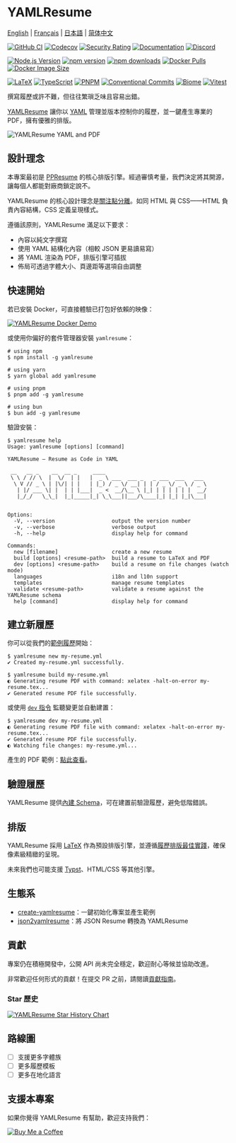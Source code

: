 # YAMLResume

[English](./README.md) | [Français](./README-fr.md) | [日本語](./README-ja.md) | [简体中文](./README-zh-cn.md)

[![GitHub CI](https://github.com/yamlresume/yamlresume/workflows/test/badge.svg)](https://github.com/yamlresume/yamlresume/actions/workflows/test.yml)
[![Codecov](https://img.shields.io/codecov/c/github/yamlresume/yamlresume?style=flat-square&logo=codecov)](https://codecov.io/gh/yamlresume/yamlresume)
[![Security Rating](https://img.shields.io/badge/Security-A+-brightgreen?style=flat-square&logo=shield)](https://github.com/yamlresume/yamlresume/security)
[![Documentation](https://img.shields.io/badge/docs-yamlresume.dev-blue?style=flat-square&logo=gitbook)](https://yamlresume.dev/zh-tw)
[![Discord](https://img.shields.io/discord/1371488902023479336?style=flat-square&logo=discord&color=5865F2)](https://discord.gg/9SyT7mVV4K)

[![Node.js Version](https://img.shields.io/node/v/yamlresume.svg?style=flat-square&logo=node.js&color=339933)](https://nodejs.org/)
[![npm version](https://img.shields.io/npm/v/yamlresume.svg?style=flat-square&logo=npm)](https://www.npmjs.com/package/yamlresume)
[![npm downloads](https://img.shields.io/npm/dm/yamlresume.svg?style=flat-square&logo=npm&color=CB3837)](https://www.npmjs.com/package/yamlresume)
[![Docker Pulls](https://img.shields.io/docker/pulls/yamlresume/yamlresume.svg?style=flat-square&logo=docker)](https://hub.docker.com/r/yamlresume/yamlresume)
[![Docker Image Size](https://img.shields.io/docker/image-size/yamlresume/yamlresume/latest.svg?style=flat-square&logo=docker&color=2496ED)](https://hub.docker.com/r/yamlresume/yamlresume)

[![LaTeX](https://img.shields.io/badge/LaTeX-Typesetting-008080?style=flat-square&logo=latex)](https://www.latex-project.org/)
[![TypeScript](https://img.shields.io/badge/TypeScript-5.0+-blue?style=flat-square&logo=typescript)](https://www.typescriptlang.org/)
[![PNPM](https://img.shields.io/badge/PNPM-Workspace-orange?style=flat-square&logo=pnpm)](https://pnpm.io/)
[![Conventional Commits](https://img.shields.io/badge/Conventional%20Commits-1.0.0-FE5196?style=flat-square&logo=conventionalcommits)](https://conventionalcommits.org)
[![Biome](https://img.shields.io/badge/Biome-Linted-60a5fa?style=flat-square&logo=biome)](https://biomejs.dev/)
[![Vitest](https://img.shields.io/badge/Vitest-Tested-6E9F18?style=flat-square&logo=vitest)](https://vitest.dev/)

撰寫履歷或許不難，但往往繁瑣乏味且容易出錯。

[YAMLResume](https://yamlresume.dev/zh-tw) 讓你以 [YAML](https://yaml.org/) 管理並版本控制你的履歷，並一鍵產生專業的 PDF，擁有優雅的排版。

![YAMLResume YAML and PDF](./docs/static/images/yamlresume-yaml-and-pdf.webp)

## 設計理念

本專案最初是 [PPResume](https://ppresume.com/?ref=yamlresume) 的核心排版引擎。經過審慎考量，我們決定將其開源，讓每個人都能對廠商鎖定說不。

YAMLResume 的核心設計理念是[關注點分離](https://zh.wikipedia.org/zh-tw/%E9%97%9C%E6%B3%A8%E9%BB%9E%E5%88%86%E9%9B%A2)。如同 HTML 與 CSS——HTML 負責內容結構，CSS 定義呈現樣式。

遵循該原則，YAMLResume 滿足以下要求：

- 內容以純文字撰寫
- 使用 YAML 結構化內容（相較 JSON 更易讀易寫）
- 將 YAML 渲染為 PDF，排版引擎可插拔
- 佈局可透過字體大小、頁邊距等選項自由調整

## 快速開始

若已安裝 Docker，可直接體驗已打包好依賴的映像：

[![YAMLResume Docker Demo](https://asciinema.org/a/722057.svg)](https://asciinema.org/a/722057)

或使用你偏好的套件管理器安裝 `yamlresume`：

```
# using npm
$ npm install -g yamlresume

# using yarn
$ yarn global add yamlresume

# using pnpm
$ pnpm add -g yamlresume

# using bun
$ bun add -g yamlresume
```

驗證安裝：

```
$ yamlresume help
Usage: yamlresume [options] [command]

YAMLResume — Resume as Code in YAML

 __   __ _    __  __ _     ____
 \ \ / // \  |  \/  | |   |  _ \ ___  ___ _   _ ___  ___   ___
  \ V // _ \ | |\/| | |   | |_) / _ \/ __| | | / _ \/ _ \ / _ \
   | |/ ___ \| |  | | |___|  _ <  __/\__ \ |_| | | | | | |  __/
   |_/_/   \_\_|  |_|_____|_| \_\___||___/\____|_| |_| |_|\___|


Options:
  -V, --version                  output the version number
  -v, --verbose                  verbose output
  -h, --help                     display help for command

Commands:
  new [filename]                 create a new resume
  build [options] <resume-path>  build a resume to LaTeX and PDF
  dev [options] <resume-path>    build a resume on file changes (watch mode)
  languages                      i18n and l10n support
  templates                      manage resume templates
  validate <resume-path>         validate a resume against the YAMLResume schema
  help [command]                 display help for command
```

## 建立新履歷

你可以從我們的[範例履歷](./packages/cli/src/commands/fixtures/software-engineer.yml)開始：

```
$ yamlresume new my-resume.yml
✔ Created my-resume.yml successfully.

$ yamlresume build my-resume.yml
◐ Generating resume PDF with command: xelatex -halt-on-error my-resume.tex...
✔ Generated resume PDF file successfully.
```

或使用 [`dev` 指令](https://yamlresume.dev/zh-tw/docs/cli#dev) 監聽變更並自動建置：

```
$ yamlresume dev my-resume.yml
◐ Generating resume PDF file with command: xelatex -halt-on-error my-resume.tex...
✔ Generated resume PDF file successfully.
◐ Watching file changes: my-resume.yml...
```

產生的 PDF 範例：[點此查看](./docs/static/images/resume.pdf)。

## 驗證履歷

YAMLResume 提供[內建 Schema](https://yamlresume.dev/zh-tw/docs/compiler/schema)，可在建置前驗證履歷，避免低階錯誤。

## 排版

YAMLResume 採用 [LaTeX](https://www.latex-project.org/) 作為預設排版引擎，並遵循[履歷排版最佳實踐](https://docs.ppresume.com/guide?ref=yamlresume)，確保像素級精緻的呈現。

未來我們也可能支援 [Typst](https://github.com/typst/typst)、HTML/CSS 等其他引擎。

## 生態系

- [create-yamlresume](https://yamlresume.dev/zh-tw/docs/ecosystem/create-yamlresume)：一鍵初始化專案並產生範例
- [json2yamlresume](https://yamlresume.dev/zh-tw/docs/ecosystem/json2yamlresume)：將 JSON Resume 轉換為 YAMLResume

## 貢獻

專案仍在積極開發中，公開 API 尚未完全穩定，歡迎耐心等候並協助改進。

非常歡迎任何形式的貢獻！在提交 PR 之前，請閱讀[貢獻指南](./CONTRIBUTING.md)。

### Star 歷史

[![YAMLResume Star History Chart](https://api.star-history.com/svg?repos=yamlresume/yamlresume&type=Date)](https://www.star-history.com/#yamlresume/yamlresume&Date)

## 路線圖

- [ ] 支援更多字體族
- [ ] 更多履歷模板
- [ ] 更多在地化語言

## 支援本專案

如果你覺得 YAMLResume 有幫助，歡迎支持我們：

[![Buy Me a Coffee](https://img.shields.io/badge/Buy%20Me%20a%20Coffee-FFDD00?style=for-the-badge&logo=buy-me-a-coffee&logoColor=black)](https://buymeacoffee.com/xiaohanyu)
